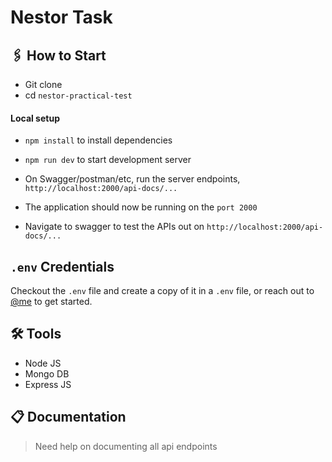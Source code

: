 # Nestor Task

## 🖇 How to Start

-   Git clone
-   cd `nestor-practical-test`

#### Local setup

-   `npm install` to install dependencies
-   `npm run dev` to start development server
-   On Swagger/postman/etc, run the server endpoints, `http://localhost:2000/api-docs/...`

-   The application should now be running on the `port 2000`
-   Navigate to swagger to test the APIs out on `http://localhost:2000/api-docs/...`

## `.env` Credentials

Checkout the `.env` file and create a copy of it in a `.env` file, or reach out to [@me](mailto:johnkingsley917@gmail.com) to get started.


## 🛠 Tools

-   Node JS
-   Mongo DB
-   Express JS

## 📋 Documentation

> Need help on documenting all api endpoints
